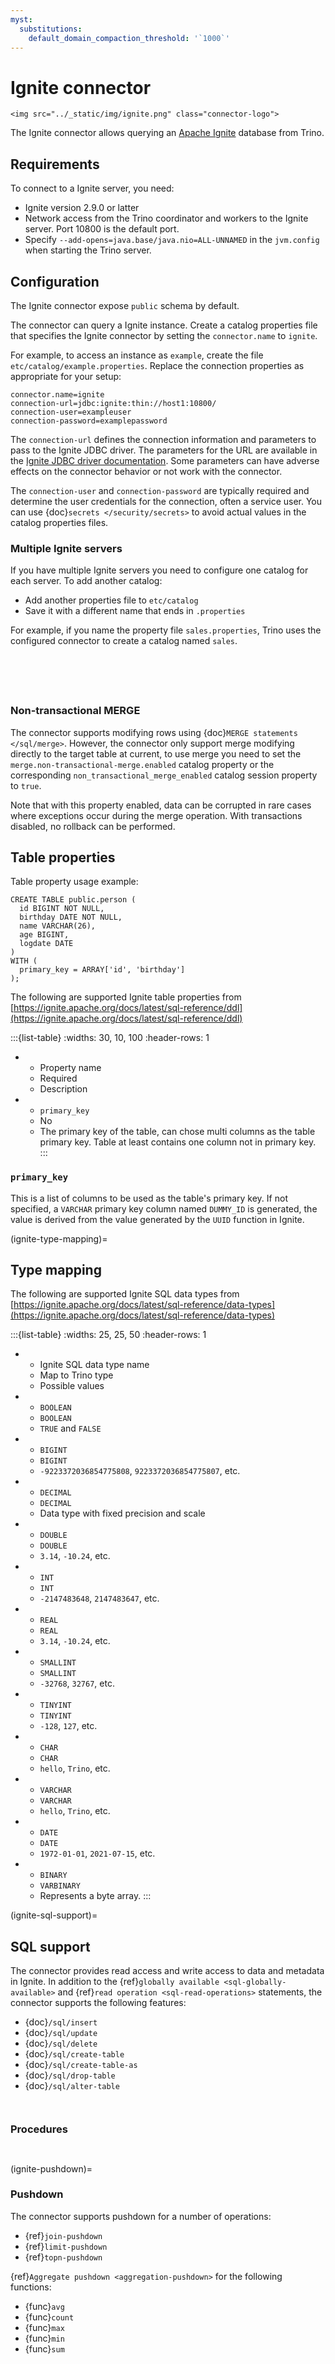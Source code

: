 ```yaml
---
myst:
  substitutions:
    default_domain_compaction_threshold: '`1000`'
---
```


# Ignite connector

```{raw} html
<img src="../_static/img/ignite.png" class="connector-logo">
```

The Ignite connector allows querying an [Apache Ignite](https://ignite.apache.org/)
database from Trino.

## Requirements

To connect to a Ignite server, you need:

- Ignite version 2.9.0 or latter
- Network access from the Trino coordinator and workers to the Ignite
  server. Port 10800 is the default port.
- Specify `--add-opens=java.base/java.nio=ALL-UNNAMED` in the `jvm.config` when starting the Trino server.

## Configuration

The Ignite connector expose `public` schema by default.

The connector can query a Ignite instance. Create a catalog properties file
that specifies the Ignite connector by setting the `connector.name` to
`ignite`.

For example, to access an instance as `example`, create the file
`etc/catalog/example.properties`. Replace the connection properties as
appropriate for your setup:

```text
connector.name=ignite
connection-url=jdbc:ignite:thin://host1:10800/
connection-user=exampleuser
connection-password=examplepassword
```

The `connection-url` defines the connection information and parameters to pass
to the Ignite JDBC driver. The parameters for the URL are available in the
[Ignite JDBC driver documentation](https://ignite.apache.org/docs/latest/SQL/JDBC/jdbc-driver).
Some parameters can have adverse effects on the connector behavior or not work
with the connector.

The `connection-user` and `connection-password` are typically required and
determine the user credentials for the connection, often a service user. You can
use {doc}`secrets </security/secrets>` to avoid actual values in the catalog
properties files.

### Multiple Ignite servers

If you have multiple Ignite servers you need to configure one
catalog for each server. To add another catalog:

- Add another properties file to `etc/catalog`
- Save it with a different name that ends in `.properties`

For example, if you name the property file `sales.properties`, Trino uses the
configured connector to create a catalog named `sales`.

```{include} jdbc-common-configurations.fragment
```

```{include} query-comment-format.fragment
```

```{include} jdbc-domain-compaction-threshold.fragment
```

```{include} jdbc-case-insensitive-matching.fragment
```

```{include} non-transactional-insert.fragment
```

### Non-transactional MERGE

The connector supports modifying rows using {doc}`MERGE statements </sql/merge>`.
However, the connector only support merge modifying directly to the target
table at current, to use merge you need to set the `merge.non-transactional-merge.enabled`
catalog property or the corresponding `non_transactional_merge_enabled` catalog session property to
`true`.

Note that with this property enabled, data can be corrupted in rare cases where
exceptions occur during the merge operation. With transactions disabled, no
rollback can be performed.

## Table properties

Table property usage example:

```
CREATE TABLE public.person (
  id BIGINT NOT NULL,
  birthday DATE NOT NULL,
  name VARCHAR(26),
  age BIGINT,
  logdate DATE
)
WITH (
  primary_key = ARRAY['id', 'birthday']
);
```

The following are supported Ignite table properties from [https://ignite.apache.org/docs/latest/sql-reference/ddl](https://ignite.apache.org/docs/latest/sql-reference/ddl)

:::{list-table}
:widths: 30, 10, 100
:header-rows: 1

* - Property name
  - Required
  - Description
* - `primary_key`
  - No
  - The primary key of the table, can chose multi columns as the table primary
    key. Table at least contains one column not in primary key.
:::

### `primary_key`

This is a list of columns to be used as the table's primary key. If not specified, a `VARCHAR` primary key column named `DUMMY_ID` is generated,
the value is derived from the value generated by the `UUID` function in Ignite.

(ignite-type-mapping)=
## Type mapping

The following are supported Ignite SQL data types from [https://ignite.apache.org/docs/latest/sql-reference/data-types](https://ignite.apache.org/docs/latest/sql-reference/data-types)

:::{list-table}
:widths: 25, 25, 50
:header-rows: 1

* - Ignite SQL data type name
  - Map to Trino type
  - Possible values
* - `BOOLEAN`
  - `BOOLEAN`
  - `TRUE` and `FALSE`
* - `BIGINT`
  - `BIGINT`
  - `-9223372036854775808`, `9223372036854775807`, etc.
* - `DECIMAL`
  - `DECIMAL`
  - Data type with fixed precision and scale
* - `DOUBLE`
  - `DOUBLE`
  - `3.14`, `-10.24`, etc.
* - `INT`
  - `INT`
  - `-2147483648`, `2147483647`, etc.
* - `REAL`
  - `REAL`
  - `3.14`, `-10.24`, etc.
* - `SMALLINT`
  - `SMALLINT`
  - `-32768`, `32767`, etc.
* - `TINYINT`
  - `TINYINT`
  - `-128`, `127`, etc.
* - `CHAR`
  - `CHAR`
  - `hello`, `Trino`, etc.
* - `VARCHAR`
  - `VARCHAR`
  - `hello`, `Trino`, etc.
* - `DATE`
  - `DATE`
  - `1972-01-01`, `2021-07-15`, etc.
* - `BINARY`
  - `VARBINARY`
  - Represents a byte array.
:::

(ignite-sql-support)=
## SQL support

The connector provides read access and write access to data and metadata in
Ignite.  In addition to the {ref}`globally available
<sql-globally-available>` and {ref}`read operation <sql-read-operations>`
statements, the connector supports the following features:

- {doc}`/sql/insert`
- {doc}`/sql/update`
- {doc}`/sql/delete`
- {doc}`/sql/create-table`
- {doc}`/sql/create-table-as`
- {doc}`/sql/drop-table`
- {doc}`/sql/alter-table`

```{include} sql-update-limitation.fragment
```

```{include} alter-table-limitation.fragment
```

### Procedures

```{include} jdbc-procedures-flush.fragment
```
```{include} procedures-execute.fragment
```

(ignite-pushdown)=
### Pushdown

The connector supports pushdown for a number of operations:

- {ref}`join-pushdown`
- {ref}`limit-pushdown`
- {ref}`topn-pushdown`

{ref}`Aggregate pushdown <aggregation-pushdown>` for the following functions:

- {func}`avg`
- {func}`count`
- {func}`max`
- {func}`min`
- {func}`sum`


```{include} no-pushdown-text-type.fragment
```
